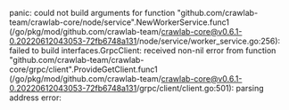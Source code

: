 panic: could not build arguments for function "github.com/crawlab-team/crawlab-core/node/service".NewWorkerService.func1 (/go/pkg/mod/github.com/crawlab-team/crawlab-core@v0.6.1-0.20220612043053-72fb6748a131/node/service/worker_service.go:256): failed to build interfaces.GrpcClient: received non-nil error from function "github.com/crawlab-team/crawlab-core/grpc/client".ProvideGetClient.func1 (/go/pkg/mod/github.com/crawlab-team/crawlab-core@v0.6.1-0.20220612043053-72fb6748a131/grpc/client/client.go:501): parsing address error: <nil>
